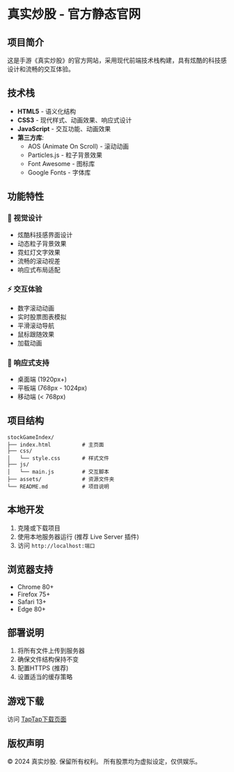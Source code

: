 # 真实炒股 - 官方静态官网

## 项目简介
这是手游《真实炒股》的官方网站，采用现代前端技术栈构建，具有炫酷的科技感设计和流畅的交互体验。

## 技术栈
- **HTML5** - 语义化结构
- **CSS3** - 现代样式、动画效果、响应式设计
- **JavaScript** - 交互功能、动画效果
- **第三方库**:
  - AOS (Animate On Scroll) - 滚动动画
  - Particles.js - 粒子背景效果
  - Font Awesome - 图标库
  - Google Fonts - 字体库

## 功能特性

### 🎨 视觉设计
- 炫酷科技感界面设计
- 动态粒子背景效果
- 霓虹灯文字效果
- 流畅的滚动视差
- 响应式布局适配

### ⚡ 交互体验
- 数字滚动动画
- 实时股票图表模拟
- 平滑滚动导航
- 鼠标跟随效果
- 加载动画

### 📱 响应式支持
- 桌面端 (1920px+)
- 平板端 (768px - 1024px)
- 移动端 (< 768px)

## 项目结构
```
stockGameIndex/
├── index.html          # 主页面
├── css/
│   └── style.css       # 样式文件
├── js/
│   └── main.js         # 交互脚本
├── assets/             # 资源文件夹
└── README.md           # 项目说明
```

## 本地开发
1. 克隆或下载项目
2. 使用本地服务器运行 (推荐 Live Server 插件)
3. 访问 `http://localhost:端口`

## 浏览器支持
- Chrome 80+
- Firefox 75+
- Safari 13+
- Edge 80+

## 部署说明
1. 将所有文件上传到服务器
2. 确保文件结构保持不变
3. 配置HTTPS (推荐)
4. 设置适当的缓存策略

## 游戏下载
访问 [TapTap下载页面](https://www.taptap.cn/app/715375?utm_medium=rep&utm_source=rep_hbrjnvtkovk&os=android)

## 版权声明
© 2024 真实炒股. 保留所有权利。
所有股票均为虚拟设定，仅供娱乐。